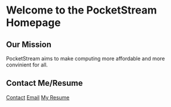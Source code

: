 <!--
Old First Page
# Hello World!
This is the official PocketStream website! It is a work in progress (for the time being). If you would like to know more about myself (Murad Malik), head on over to my personal [website!](https://muradhamalik.github.io/Murad-s-Page/)

# Technologies
PocketStream utilises two technologies: remote desktop and virtual desktop software. We (hypotheticaly) would have a server with hundreds of virtual machines. Next, those virtual machines would be configured so that a user (with the right credentials) can log in to the aforementioned virtual desktop. Finally, the end user would use a portal to log into their virtual machine. 

# Contact Me/Resume
[Contact](https://www.vcard.link/card/DfHu)   
[Email](mailto:muradmalik223@gmail.com)  
[My Resume](/Pages/Resume.md)   
-->

# Welcome to the PocketStream Homepage

## Our Mission
PocketStream aims to make computing more affordable and more convinient for all.

## Contact Me/Resume
[Contact](https://www.vcard.link/card/DfHu)
[Email](mailto:muradmalik223@gmail.com)
[My Resume](/Pages/Resume.md)